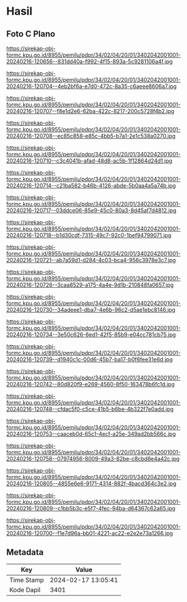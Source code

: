 # Hasil

## Foto C Plano

https://sirekap-obj-formc.kpu.go.id/8955/pemilu/pdpr/34/02/04/20/01/3402042001001-20240216-120656--831dd40a-f992-4f15-893a-5c9281106a4f.jpg

https://sirekap-obj-formc.kpu.go.id/8955/pemilu/pdpr/34/02/04/20/01/3402042001001-20240216-120704--4eb2bf6a-e7d0-472c-8a35-c6aeee8606a7.jpg

https://sirekap-obj-formc.kpu.go.id/8955/pemilu/pdpr/34/02/04/20/01/3402042001001-20240216-120707--f8e1d2e6-62ba-422c-8217-200c5728f4b2.jpg

https://sirekap-obj-formc.kpu.go.id/8955/pemilu/pdpr/34/02/04/20/01/3402042001001-20240216-120708--ec85c858-e85c-4bb5-b7a1-2e1c538a0270.jpg

https://sirekap-obj-formc.kpu.go.id/8955/pemilu/pdpr/34/02/04/20/01/3402042001001-20240216-120710--c3c4041b-afad-48d8-ac5b-1f12864d24d1.jpg

https://sirekap-obj-formc.kpu.go.id/8955/pemilu/pdpr/34/02/04/20/01/3402042001001-20240216-120714--c21ba582-b46b-4126-abde-5b0aa4a5a74b.jpg

https://sirekap-obj-formc.kpu.go.id/8955/pemilu/pdpr/34/02/04/20/01/3402042001001-20240216-120717--03ddce06-85e9-45c0-80a3-8d45af7d4812.jpg

https://sirekap-obj-formc.kpu.go.id/8955/pemilu/pdpr/34/02/04/20/01/3402042001001-20240216-120718--b1d30cdf-7315-49c7-92c0-1bef94799071.jpg

https://sirekap-obj-formc.kpu.go.id/8955/pemilu/pdpr/34/02/04/20/01/3402042001001-20240216-120721--ab7a59d1-d284-4c03-bca4-956c3978e3c7.jpg

https://sirekap-obj-formc.kpu.go.id/8955/pemilu/pdpr/34/02/04/20/01/3402042001001-20240216-120726--3caa8529-a175-4a4e-9d1b-210848fa0657.jpg

https://sirekap-obj-formc.kpu.go.id/8955/pemilu/pdpr/34/02/04/20/01/3402042001001-20240216-120730--34adeee1-dba7-4e6b-96c2-d5ae1ebc8146.jpg

https://sirekap-obj-formc.kpu.go.id/8955/pemilu/pdpr/34/02/04/20/01/3402042001001-20240216-120734--3e50c626-6ed1-42f5-85b9-e04cc781cb75.jpg

https://sirekap-obj-formc.kpu.go.id/8955/pemilu/pdpr/34/02/04/20/01/3402042001001-20240216-120739--d1940c1c-00d6-45b7-ba17-b0f6fee31e6d.jpg

https://sirekap-obj-formc.kpu.go.id/8955/pemilu/pdpr/34/02/04/20/01/3402042001001-20240216-120742--80d820f9-e269-4560-8f50-163478b6fc1d.jpg

https://sirekap-obj-formc.kpu.go.id/8955/pemilu/pdpr/34/02/04/20/01/3402042001001-20240216-120748--cfdac5f0-c5ce-41b5-b6be-4b322f7e0add.jpg

https://sirekap-obj-formc.kpu.go.id/8955/pemilu/pdpr/34/02/04/20/01/3402042001001-20240216-120753--caaceb0d-65c1-4ecf-a25e-349ad2bb566c.jpg

https://sirekap-obj-formc.kpu.go.id/8955/pemilu/pdpr/34/02/04/20/01/3402042001001-20240216-120758--07974956-8009-49a3-82be-c8cbd8e4a42c.jpg

https://sirekap-obj-formc.kpu.go.id/8955/pemilu/pdpr/34/02/04/20/01/3402042001001-20240216-120805--4855e6e6-9171-4314-882f-4bacd364c3e2.jpg

https://sirekap-obj-formc.kpu.go.id/8955/pemilu/pdpr/34/02/04/20/01/3402042001001-20240216-120809--c1bb5b3c-e5f7-4fec-94ba-d64367c62a65.jpg

https://sirekap-obj-formc.kpu.go.id/8955/pemilu/pdpr/34/02/04/20/01/3402042001001-20240216-120700--f1e7d96a-bb01-4221-ac22-e2e2e73a1266.jpg


## Metadata

| Key        | Value               |
| ---------- | ------------------- |
| Time Stamp | 2024-02-17 13:05:41 |
| Kode Dapil | 3401                |



